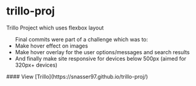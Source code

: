 # trillo-proj
Trillo Project which uses flexbox layout <br>
<ul>
  Final commits were part of a challenge which was to:
  <li>Make hover effect on images</li>
  <li>Make hover overlay for the user options/messages and search results</li>
  <li>And finally make site responsive for devices below 500px (aimed for 320px+ devices)</li>
</ul>
####  View [Trillo](https://snasser97.github.io/trillo-proj/)
